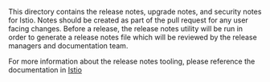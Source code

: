 This directory contains the release notes, upgrade notes, and security notes for Istio. Notes should be created as part of the pull request for any user facing changes. Before a release, the release notes utility will be run in order to generate a release notes file which will be reviewed by the release managers and documentation team.

For more information about the release notes tooling, please reference the
documentation in [Istio](https://github.com/istio/istio/tree/master/releasenotes)
